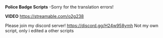 **Police Badge Scripts**
-Sorry for the translation errors!

**VIDEO**
https://streamable.com/o2g238






Please join my discord server!
https://discord.gg/H24w958ymh
Not my own script, only i edited a other scripts
